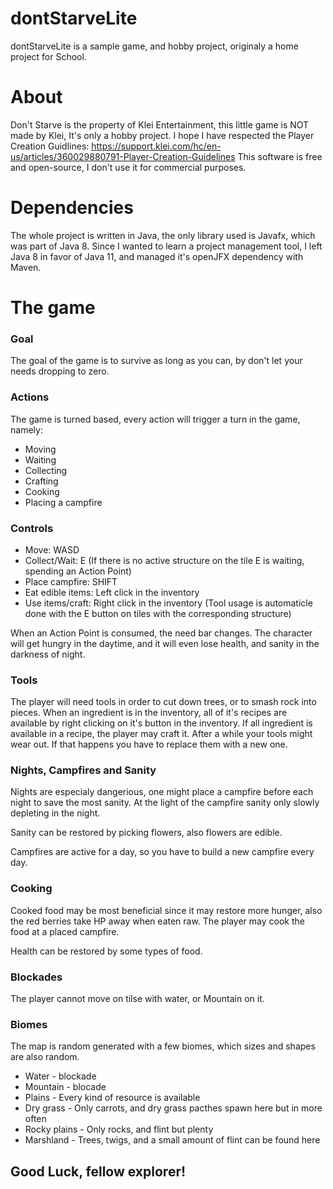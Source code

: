 # dontStarveLite
dontStarveLite is a sample game, and hobby project, originaly a home project for School.
# About
Don't Starve is the property of Klei Entertainment, this little game is NOT made by Klei, It's only a hobby project.
I hope I have respected the Player Creation Guidlines: https://support.klei.com/hc/en-us/articles/360029880791-Player-Creation-Guidelines
This software is free and open-source, I don't use it for commercial purposes.

# Dependencies
The whole project is written in Java, the only library used is Javafx, which was part of Java 8. Since I wanted to learn a project management tool, I left Java 8 in favor of Java 11, and managed it's openJFX dependency with Maven.

# The game

### Goal
The goal of the game is to survive as long as you can, by don't let your needs dropping to zero.

### Actions
The game is turned based, every action will trigger a turn in the game, namely:
* Moving
* Waiting
* Collecting
* Crafting
* Cooking
* Placing a campfire

### Controls
* Move: WASD
* Collect/Wait: E (If there is no active structure on the tile E is waiting, spending an Action Point)
* Place campfire: SHIFT
* Eat edible items: Left click in the inventory
* Use items/craft: Right click in the inventory (Tool usage is automaticle done with the E button on tiles with the corresponding structure)

When an Action Point is consumed, the need bar changes. The character will get hungry in the daytime, and it will even lose health, and sanity in the darkness of night.

### Tools
The player will need tools in order to cut down trees, or to smash rock into pieces. When an ingredient is in the inventory, all of it's recipes are available by right clicking on it's button in the inventory. If all ingredient is available in a recipe, the player may craft it. After a while your tools might wear out. If that happens you have to replace them with a new one.

### Nights, Campfires and Sanity
Nights are especialy dangerious, one might place a campfire before each night to save the most sanity. At the light of the campfire sanity only slowly depleting in the night.

Sanity can be restored by picking flowers, also flowers are edible.

Campfires are active for a day, so you have to build a new campfire every day.

### Cooking
Cooked food may be most beneficial since it may restore more hunger, also the red berries take HP away when eaten raw. The player may cook the food at a placed campfire.

Health can be restored by some types of food.

### Blockades
The player cannot move on tilse with water, or Mountain on it.

### Biomes
The map is random generated with a few biomes, which sizes and shapes are also random.
* Water - blockade
* Mountain - blocade
* Plains - Every kind of resource is available
* Dry grass - Only carrots, and dry grass pacthes spawn here but in more often
* Rocky plains - Only rocks, and flint but plenty
* Marshland - Trees, twigs, and a small amount of flint can be found here

## Good Luck, fellow explorer!

